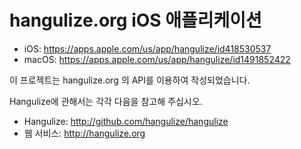 hangulize.org iOS 애플리케이션
====

- iOS: https://apps.apple.com/us/app/hangulize/id418530537
- macOS: https://apps.apple.com/us/app/hangulize/id1491852422

이 프로젝트는 hangulize.org 의 API를 이용하여 작성되었습니다.

Hangulize에 관해서는 각각 다음을 참고해 주십시오.
- Hangulize: http://github.com/hangulize/hangulize
- 웹 서비스: http://hangulize.org

